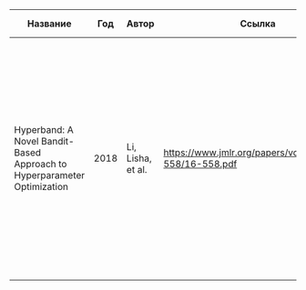 | Название | Год | Автор | Ссылка | Краткое содержание |
| -------- |---- | ----- | ------ | ---- |
|Hyperband: A Novel Bandit-Based Approach to Hyperparameter Optimization|2018|Li, Lisha, et al.|https://www.jmlr.org/papers/volume18/16-558/16-558.pdf|Авторы статьи ускоряют случайный поиск путем задания infinite-armed bandit, адаптивного распределения ресурсов и преждевременной остановки. Новый алгоритм быстрее на порядок по сравнению с другими методами на различных задачах глубокого обучения и обучения kernel-based алгоритмов.|
